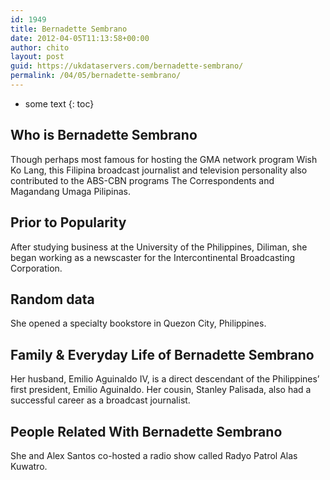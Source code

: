 ```yaml
---
id: 1949
title: Bernadette Sembrano
date: 2012-04-05T11:13:58+00:00
author: chito
layout: post
guid: https://ukdataservers.com/bernadette-sembrano/
permalink: /04/05/bernadette-sembrano/
---
```


* some text
{: toc}


## Who is  Bernadette Sembrano
                  
                  
                  
Though perhaps most famous for hosting the GMA network program Wish Ko Lang, this Filipina broadcast journalist and television personality also contributed to the ABS-CBN programs The Correspondents and Magandang Umaga Pilipinas.
                  
                
                
                
## Prior to Popularity 
                  
                  
                  
After studying business at the University of the Philippines, Diliman, she began working as a newscaster for the Intercontinental Broadcasting Corporation.
                  
                
                
                
## Random data 
                  
                  
                  
She opened a specialty bookstore in Quezon City, Philippines.
                  
                
                
                
## Family & Everyday Life of Bernadette Sembrano
                  
                  
                  
Her husband, Emilio Aguinaldo IV, is a direct descendant of the Philippines&#8217; first president, Emilio Aguinaldo. Her cousin, Stanley Palisada, also had a successful career as a broadcast journalist.
                  
                
                
                
## People Related With  Bernadette Sembrano
                  
                  
                  
She and Alex Santos co-hosted a radio show called Radyo Patrol Alas Kuwatro.
                  
                
              
            
          
          
          
    
    
  
